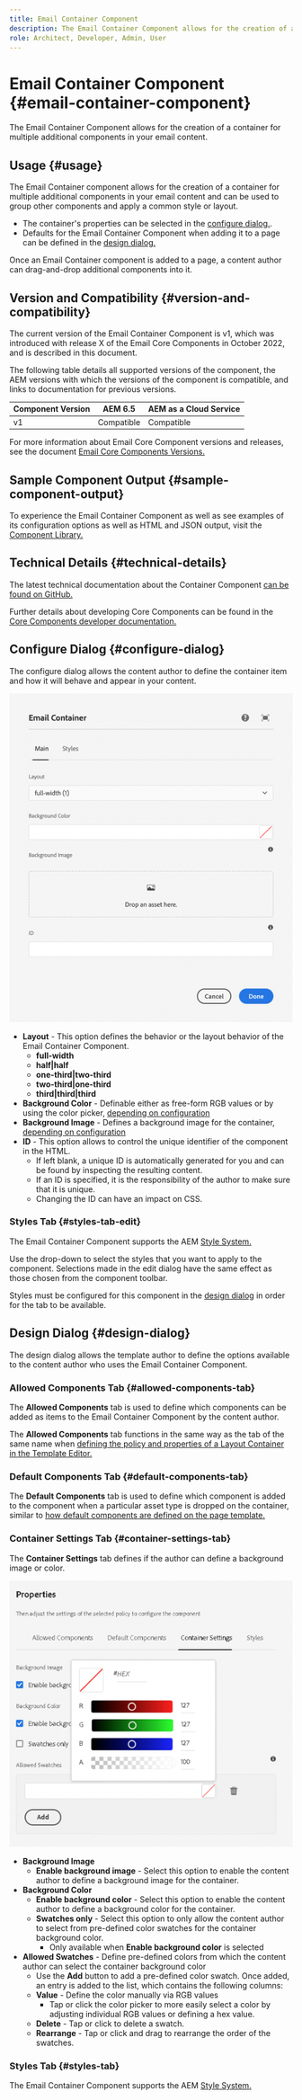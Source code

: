 ```yaml
---
title: Email Container Component
description: The Email Container Component allows for the creation of a container for multiple additional components in your email content.
role: Architect, Developer, Admin, User
---
```


# Email Container Component {#email-container-component}

The Email Container Component allows for the creation of a container for multiple additional components in your email content.

## Usage {#usage}

The Email Container component allows for the creation of a container for multiple additional components in your email content and can be used to group other components and apply a common style or layout.

* The container's properties can be selected in the [configure dialog.](#configure-dialog).
* Defaults for the Email Container Component when adding it to a page can be defined in the [design dialog.](#design-dialog)

Once an Email Container component is added to a page, a content author can drag-and-drop additional components into it.

## Version and Compatibility {#version-and-compatibility}

The current version of the Email Container Component is v1, which was introduced with release X of the Email Core Components in October 2022, and is described in this document.

The following table details all supported versions of the component, the AEM versions with which the versions of the component is compatible, and links to documentation for previous versions.

|Component Version|AEM 6.5|AEM as a Cloud Service|
|---|---|---|
|v1|Compatible|Compatible|

For more information about Email Core Component versions and releases, see the document [Email Core Components Versions.](/help/email/versions.md)

## Sample Component Output {#sample-component-output}

To experience the Email Container Component as well as see examples of its configuration options as well as HTML and JSON output, visit the [Component Library.](https://adobe.com/go/aem_cmp_library_email_container)

## Technical Details {#technical-details}

The latest technical documentation about the Container Component [can be found on GitHub.](https://adobe.com/go/aem_cmp_tech_email_container_v1)

Further details about developing Core Components can be found in the [Core Components developer documentation.](/help/developing/overview.md)

## Configure Dialog {#configure-dialog}

The configure dialog allows the content author to define the container item and how it will behave and appear in your content.

![Edit dialog of Email Container Component](/help/email/assets/email-container-configure.png)

* **Layout** - This option defines the behavior or the layout behavior of the Email Container Component.
  * **full-width**
  * **half|half**
  * **one-third|two-third**
  * **two-third|one-third**
  * **third|third|third**
* **Background Color** - Definable either as free-form RGB values or by using the color picker, [depending on configuration](#container-settings-tab)
* **Background Image** - Defines a background image for the container, [depending on configuration](#container-settings-tab)
* **ID** - This option allows to control the unique identifier of the component in the HTML.
  * If left blank, a unique ID is automatically generated for you and can be found by inspecting the resulting content.
  * If an ID is specified, it is the responsibility of the author to make sure that it is unique.
  * Changing the ID can have an impact on CSS.

### Styles Tab {#styles-tab-edit}

The Email Container Component supports the AEM [Style System.](/help/get-started/authoring.md#component-styling)

Use the drop-down to select the styles that you want to apply to the component. Selections made in the edit dialog have the same effect as those chosen from the component toolbar.

Styles must be configured for this component in the [design dialog](#design-dialog) in order for the tab to be available.

## Design Dialog {#design-dialog}

The design dialog allows the template author to define the options available to the content author who uses the Email Container Component.

### Allowed Components Tab {#allowed-components-tab}

The **Allowed Components** tab is used to define which components can be added as items to the Email Container Component by the content author.

The **Allowed Components** tab functions in the same way as the tab of the same name when [defining the policy and properties of a Layout Container in the Template Editor.](https://experienceleague.adobe.com/docs/experience-manager-cloud-service/sites/authoring/features/templates.html)

### Default Components Tab {#default-components-tab}

The **Default Components** tab is used to define which component is added to the component when a particular asset type is dropped on the container, similar to [how default components are defined on the page template.](https://experienceleague.adobe.com/docs/experience-manager-cloud-service/sites/authoring/features/templates.html)

### Container Settings Tab {#container-settings-tab}

The **Container Settings** tab defines if the author can define a background image or color.

![Container Settings tab of the design dialog of the Email Container Component](/help/email/assets/email-container-design-container-settings.png)

* **Background Image**
  * **Enable background image** - Select this option to enable the content author to define a background image for the container.
* **Background Color**
  * **Enable background color** - Select this option to enable the content author to define a background color for the container.
  * **Swatches only** - Select this option to only allow the content author to select from pre-defined color swatches for the container background color.
    * Only available when **Enable background color** is selected
* **Allowed Swatches** - Define pre-defined colors from which the content author can select the container background color
  * Use the **Add** button to add a pre-defined color swatch. Once added, an entry is added to the list, which contains the following columns:
  * **Value** - Define the color manually via RGB values
    * Tap or click the color picker to more easily select a color by adjusting individual RGB values or defining a hex value.
  * **Delete** - Tap or click to delete a swatch.
  * **Rearrange** - Tap or click and drag to rearrange the order of the swatches.

### Styles Tab {#styles-tab}

The Email Container Component supports the AEM [Style System.](/help/get-started/authoring.md#component-styling)